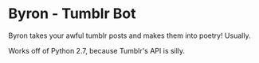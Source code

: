# Byron - Tumblr Bot
Byron takes your awful tumblr posts and makes them into poetry! Usually.

Works off of Python 2.7, because Tumblr's API is silly.

